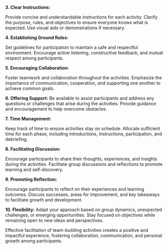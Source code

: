
**3. Clear Instructions:**

 Provide concise and understandable instructions for each activity. Clarify the purpose, rules, and objectives to ensure everyone knows what is expected. Use visual aids or demonstrations if necessary.

**4. Establishing Ground Rules:**

 Set guidelines for participation to maintain a safe and respectful environment. Encourage active listening, constructive feedback, and mutual respect among participants.

**5. Encouraging Collaboration:**

 Foster teamwork and collaboration throughout the activities. Emphasize the importance of communication, cooperation, and supporting one another to achieve common goals.

**6. Offering Support:**
 Be available to assist participants and address any questions or challenges that arise during the activities. Provide guidance and encouragement to help overcome obstacles.

**7. Time Management:**

 Keep track of time to ensure activities stay on schedule. Allocate sufficient time for each phase, including introductions, instructions, participation, and debriefing.

**8. Facilitating Discussion:** 

Encourage participants to share their thoughts, experiences, and insights during the activities. Facilitate group discussions and reflections to promote learning and self-discovery.

**9. Promoting Reflection:** 

Encourage participants to reflect on their experiences and learning outcomes. Discuss successes, areas for improvement, and key takeaways to facilitate growth and development.

**10. Flexibility:**
Adapt your approach based on group dynamics, unexpected challenges, or emerging opportunities. Stay focused on objectives while remaining open to new ideas and perspectives.

Effective facilitation of team-building activities creates a positive and impactful experience, fostering collaboration, communication, and personal growth among participants.


